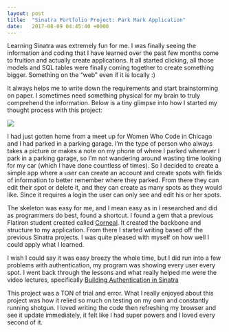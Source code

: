```yaml
---
layout: post
title:  "Sinatra Portfolio Project: Park Mark Application"
date:   2017-08-09 04:45:40 +0000
---
```



Learning Sinatra was extremely fun for me. I was finally seeing the information and coding that I have learned over the past few months come to fruition and actually create applications. It all started clicking, all those models and SQL tables were finally coming together to create something bigger. Something on the “web” even if it is locally :) 

It always helps me to write down the requirements and start brainstorming on paper. I sometimes need something physical for my brain to truly comprehend the information. Below is a tiny glimpse into how I started my thought process with this project:

![](http://i.imgur.com/EpCxYU4l.jpg)

I had just gotten home from a meet up for Women Who Code in Chicago and I had parked in a parking garage. I’m the type of person who always takes a picture or makes a note on my phone of where I parked whenever I park in a parking garage, so I’m not wandering around wasting time looking for my car (which I have done countless of times). So I decided to create a simple app where a user can create an account and create spots with fields of information to better remember where they parked. From there they can edit their spot or delete it, and they can create as many spots as they would like. Since it requires a login the user can only see and edit his or her spots.

The skeleton was easy for me, and I mean easy as in I researched and did as programmers do best, found a shortcut. I found a gem that a previous Flatiron student created called [Corneal](https://github.com/thebrianemory/corneal). It created the backbone and structure to my application. From there I started writing based off the previous Sinatra projects. I was quite pleased with myself on how well I could apply what I learned. 

I wish I could say it was easy breezy the whole time, but I did run into a few problems with authentication, my program was showing every user every spot. I went back through the lessons and what really helped me were the video lectures, specifically [Building Authentication in Sinatra]( https://www.youtube.com/watch?v=_S1s6R-_wYc)

This project was a TON of trial and error. What I really enjoyed about this project was how it relied so much on testing on my own and constantly running shotgun. I loved writing the code then refreshing my browser and see it update immediately, it felt like I had super powers and I loved every second of it.



